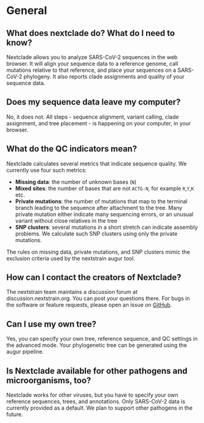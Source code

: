 # General
## What does nextclade do? What do I need to know?
Nextclade allows you to analyze SARS-CoV-2 sequences in the web browser. It will align your sequence data to a reference genome, call mutations relative to that reference, and place your sequences on a SARS-CoV-2 phylogeny. It also reports clade assignments and quality of your sequence data.

## Does my sequence data leave my computer?
No, it does not. All steps - sequence alignment, variant calling, clade assignment, and tree placement - is happening on your computer, in your browser.

## What do the QC indicators mean?
Nextclade calculates several metrics that indicate sequence quality. We currently use four such metrics:
  - **Missing data**: the number of unknown bases (`N`)
  - **Mixed sites**: the number of bases that are not `ACTG-N`, for example `R`,`Y`,`K` etc.
  - **Private mutations**: the number of mutations that map to the terminal branch leading to the sequence after attachment to the tree. Many private mutation either indicate many sequencing errors, or an unusual variant without close relatives in the tree
  - **SNP clusters**: several mutations in a short stretch can indicate assembly problems. We calculate such SNP clusters using only the private mutations.

The rules on missing data, private mutations, and SNP clusters mimic the exclusion criteria used by the nextstrain augur tool.

## How can I contact the creators of Nextclade?
The nextstrain team maintains a discussion forum at discussion.nextstrain.org. You can post your questions there. For bugs in the software or feature requests, please open an issue on  [GitHub](https://github.com/nextstrain/nextclade/issues).

## Can I use my own tree?
Yes, you can specify your own tree, reference sequence, and QC settings in the advanced mode. Your phylogenetic tree can be generated using the augur pipeline.

## Is Nextclade available for other pathogens and microorganisms, too?
Nextclade works for other viruses, but you have to specify your own reference sequences, trees, and annotations. Only SARS-CoV-2 data is currently provided as a default. We plan to support other pathogens in the future.
